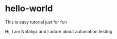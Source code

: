 # hello-world
This is easy tutorial just for fun

Hi, I am Nataliya and I adore about automation testing
